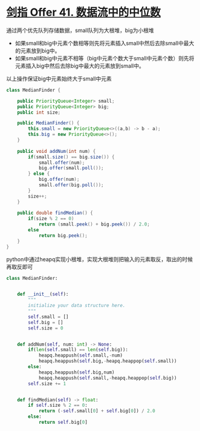 #   [剑指 Offer 41. 数据流中的中位数](https://leetcode-cn.com/problems/shu-ju-liu-zhong-de-zhong-wei-shu-lcof/)

通过两个优先队列存储数据，small队列为大根堆，big为小根堆

- 如果small和big中元素个数相等则先将元素插入small中然后去除small中最大的元素放到big中。
- 如果small和big中元素不相等（big中元素个数大于small中元素个数）则先将元素插入big中然后去除big中最大的元素放到small中。

以上操作保证big中元素始终大于small中元素

```java
class MedianFinder {

    public PriorityQueue<Integer> small;
    public PriorityQueue<Integer> big;
    public int size;

    public MedianFinder() {
        this.small = new PriorityQueue<>((a,b) -> b - a);
        this.big = new PriorityQueue<>();
    }
    
    public void addNum(int num) {
        if(small.size() == big.size()) {
            small.offer(num);
            big.offer(small.poll());
        } else {
            big.offer(num);
            small.offer(big.poll());
        }
        size++;
    }
    
    public double findMedian() {
        if(size % 2 == 0)
            return (small.peek() + big.peek()) / 2.0;
        else    
            return big.peek();
    }
}
```

python中通过heapq实现小根堆，实现大根堆则把输入的元素取反，取出的时候再取反即可

```python
class MedianFinder:


    def __init__(self):
        """
        initialize your data structure here.
        """
        self.small = []
        self.big = []
        self.size = 0


    def addNum(self, num: int) -> None:
        if(len(self.small) == len(self.big)):
            heapq.heappush(self.small,-num)
            heapq.heappush(self.big,-heapq.heappop(self.small))
        else:
            heapq.heappush(self.big,num)
            heapq.heappush(self.small,-heapq.heappop(self.big))
        self.size += 1


    def findMedian(self) -> float:
        if self.size % 2 == 0:
            return (-self.small[0] + self.big[0]) / 2.0
        else:
            return self.big[0]

```

